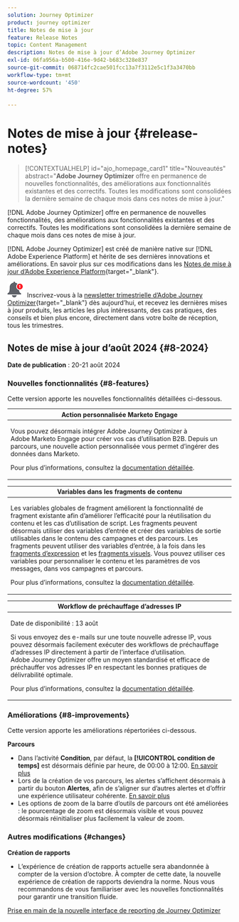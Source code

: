 ```yaml
---
solution: Journey Optimizer
product: journey optimizer
title: Notes de mise à jour
feature: Release Notes
topic: Content Management
description: Notes de mise à jour d’Adobe Journey Optimizer
exl-id: 06fa956a-b500-416e-9d42-b683c328e837
source-git-commit: 068714fc2cae501fcc13a7f3112e5c1f3a3470bb
workflow-type: tm+mt
source-wordcount: '450'
ht-degree: 57%

---
```


# Notes de mise à jour {#release-notes}

>[!CONTEXTUALHELP]
>id="ajo_homepage_card1"
>title="Nouveautés"
>abstract="**Adobe Journey Optimizer** offre en permanence de nouvelles fonctionnalités, des améliorations aux fonctionnalités existantes et des correctifs. Toutes les modifications sont consolidées la dernière semaine de chaque mois dans ces notes de mise à jour."

[!DNL Adobe Journey Optimizer] offre en permanence de nouvelles fonctionnalités, des améliorations aux fonctionnalités existantes et des correctifs. Toutes les modifications sont consolidées la dernière semaine de chaque mois dans ces notes de mise à jour.

[!DNL Adobe Journey Optimizer] est créé de manière native sur [!DNL Adobe Experience Platform] et hérite de ses dernières innovations et améliorations. En savoir plus sur ces modifications dans les [Notes de mise à jour d’Adobe Experience Platform](https://experienceleague.adobe.com/docs/experience-platform/release-notes/latest.html?lang=fr){target="_blank"}.

![Newsletter](../assets/do-not-localize/nl-icon.png) Inscrivez-vous à la [newsletter trimestrielle d’Adobe Journey Optimizer](https://www.adobe.com/subscription/Adobe_Journey_Optimizer_NL.html){target="_blank"} dès aujourd’hui, et recevez les dernières mises à jour produits, les articles les plus intéressants, des cas pratiques, des conseils et bien plus encore, directement dans votre boîte de réception, tous les trimestres.

## Notes de mise à jour d’août 2024 {#8-2024}

**Date de publication** : 20-21 août 2024

<!--
>[!CAUTION]
>
>**Early release notes below are subject to change without prior notice until the release date**. Links, screens and updated documentation are published at the release date.
>
-->

### Nouvelles fonctionnalités {#8-features}

Cette version apporte les nouvelles fonctionnalités détaillées ci-dessous.

<!--table>
<thead>
<tr>
<th><strong>Guided Channel Setup</strong><br/></th>
</tr>
</thead>
<tbody>
<tr>
<td>
<p>Guided Channel Setup enables you to automate and validate channel setup in a unified experience, speeding up the process of getting started with Journey Optimizer. This new guided setup streamlines rapid channel configuration, ensuring all necessary resources are readily installed and working within Experience Platform, Journey Optimizer, and Data Collection. This enables marketing, product and data engineering teams to quickly begin with campaign and journey creation.</p>
</td>
</tr>
</tbody>
</table-->

<!--table>
<thead>
<tr>
<th><strong>Content Cards (Limited Availability)</strong><br/></th>
</tr>
</thead>
<tbody>
<tr>
<td>
<p>Content cards are a new digital messaging feature in Adobe Journey Optimizer that delivers personalized and engaging content directly within mobile apps and websites. Unlike traditional push notifications, Content Cards integrate seamlessly into the user interface, offering persistent, non-intrusive updates that enhance user interaction and experience.</p>
<p>This feature enables marketers to present relevant, rich media content to users, driving higher engagement and ensuring important messages are seen without disrupting the user journey.</p>
</br>
<p>Content card are currently only available for a set of organizations (Limited Availability). To gain access, contact your Adobe representative.</p>
</td>
</tr>
</tbody>
</table-->

<!--table>
<thead>
<tr>
<th><strong>Improved Channel Configurations</strong><br/></th>
</tr>
</thead>
<tbody>
<tr>
<td>
<p>The current channel surface capabilities have been enhanced for a consistent approach across all channels. You can now define, manage, and reuse these configurations for any of your channels, including Web, In-app messaging, or Code-based experience.</p>
<p><ul>
<li>Channel surfaces are now renamed to <strong>Channel configurations</strong></li>
<li>You can attach one or multiple marketing actions to enforce consent and data governance policies</li>
<li>Object level access control (OLAC) is now available for each channel configuration, allowing you to decide which of your users are allowed to create or use specific configurations</li>
<li>For some channels, you can create channel configurations that target multiple platforms. An example here would be an In-app messaging channel configuration that can target a web page, an iOS app and an Android app.</li>
</ul></p>
<p>For more information, refer to the <a href="../configuration/ip-warmup-gs.md">detailed documentation</a>.</p>
</td>
</tr>
</tbody>
</table-->

<table>
<thead>
<tr>
<th><strong>Action personnalisée Marketo Engage</strong><br/></th>
</tr>
</thead>
<tbody>
<tr>
<td>
<p>Vous pouvez désormais intégrer Adobe Journey Optimizer à Adobe Marketo Engage pour créer vos cas d’utilisation B2B. Depuis un parcours, une nouvelle action personnalisée vous permet d’ingérer des données dans Marketo.</p>
<p>Pour plus d’informations, consultez la <a href="../action/marketo-engage.md">documentation détaillée</a>.</p>
</td>
</tr>
</tbody>
</table>


<table>
<thead>
<tr>
<th><strong>Variables dans les fragments de contenu</strong><br/></th>
</tr>
</thead>
<tbody>
<tr>
<td>
<p>Les variables globales de fragment améliorent la fonctionnalité de fragment existante afin d’améliorer l’efficacité pour la réutilisation du contenu et les cas d’utilisation de script. Les fragments peuvent désormais utiliser des variables d’entrée et créer des variables de sortie utilisables dans le contenu des campagnes et des parcours. Les fragments peuvent utiliser des variables d’entrée, à la fois dans les <a href="../personalization/use-expression-fragments.md">fragments d’expression</a> et les <a href="../email/use-visual-fragments.md">fragments visuels</a>. Vous pouvez utiliser ces variables pour personnaliser le contenu et les paramètres de vos messages, dans vos campagnes et parcours.</p>
<p>Pour plus d’informations, consultez la <a href="../personalization/use-expression-fragments.md">documentation détaillée</a>.</p>
</p>
</td>
</tr>
</tbody>
</table>

<table>
<thead>
<tr>
<th><strong>Workflow de préchauffage d’adresses IP</strong><br/></th>
</tr>
</thead>
<tbody>
<tr>
<td>
<p>Date de disponibilité : 13 août</p>
<p>Si vous envoyez des e-mails sur une toute nouvelle adresse IP, vous pouvez désormais facilement exécuter des workflows de préchauffage d’adresses IP directement à partir de l’interface d’utilisation. Adobe Journey Optimizer offre un moyen standardisé et efficace de préchauffer vos adresses IP en respectant les bonnes pratiques de délivrabilité optimale.</p>
<p>Pour plus d’informations, consultez la <a href="../configuration/ip-warmup-gs.md">documentation détaillée</a>.</p>
</td>
</tr>
</tbody>
</table>


### Améliorations {#8-improvements}

Cette version apporte les améliorations répertoriées ci-dessous.

**Parcours**

* Dans l’activité **Condition**, par défaut, la **[!UICONTROL condition de temps]** est désormais définie par heure, de 00:00 à 12:00. [En savoir plus](../building-journeys/condition-activity.md#time_condition)
* Lors de la création de vos parcours, les alertes s’affichent désormais à partir du bouton **Alertes**, afin de s’aligner sur d’autres alertes et d’offrir une expérience utilisateur cohérente. [En savoir plus](../building-journeys/troubleshooting.md#checking-for-errors-before-testing)
* Les options de zoom de la barre d’outils de parcours ont été améliorées : le pourcentage de zoom est désormais visible et vous pouvez désormais réinitialiser plus facilement la valeur de zoom.

<!--**Audiences and Profiles**-->

<!--* The use of audiences from custom upload (CSV file) is now available for use with Privacy and Security Shield add-on.-->
<!--* When targeting a custom upload (CSV file) audience, you can now use attributes from the file in your campaigns and journeys. These attributes are available in the personalization editor, to personalize your messages, and the journey advanced expression editor.-->
<!--* The License usage dashboard now shows the count of Engageable Profiles. [Read more](../audience/license-usage.md)

**Push channel**

* You can now add your mobile application push credentials inside Adobe Journey Optimizer channel configuration settings. Creating an App surface in Adobe Experience Platform Data Collection is no longer required.
-->

### Autres modifications {#changes}

**Création de rapports**

* L’expérience de création de rapports actuelle sera abandonnée à compter de la version d’octobre. À compter de cette date, la nouvelle expérience de création de rapports deviendra la norme. Nous vous recommandons de vous familiariser avec les nouvelles fonctionnalités pour garantir une transition fluide.

[Prise en main de la nouvelle interface de reporting de Journey Optimizer](../reports/report-gs-cja.md)
